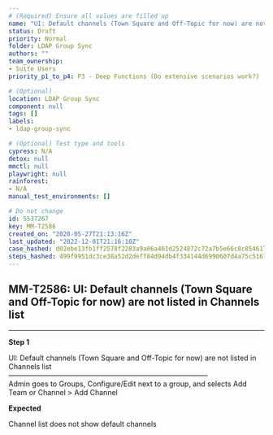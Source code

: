 ```yaml
---
# (Required) Ensure all values are filled up
name: "UI: Default channels (Town Square and Off-Topic for now) are not listed in Channels list"
status: Draft
priority: Normal
folder: LDAP Group Sync
authors: ""
team_ownership: 
- Suite Users
priority_p1_to_p4: P3 - Deep Functions (Do extensive scenarios work?)

# (Optional)
location: LDAP Group Sync
component: null
tags: []
labels: 
- ldap-group-sync

# (Optional) Test type and tools
cypress: N/A
detox: null
mmctl: null
playwright: null
rainforest: 
- N/A
manual_test_environments: []

# Do not change
id: 5537267
key: MM-T2586
created_on: "2020-05-27T21:13:16Z"
last_updated: "2022-12-01T21:16:10Z"
case_hashed: d02ebe13fb1ff2578f2283a9a06a461d2524872c72a7b5e66c8c854617db73c34962f2d213b1e4401d281d3f01c2a9f8
steps_hashed: 499f9951dc3ce38a52d2deff84d94db4f334144d6990607d4a75c5167ffc2570fed74b986f0d7d87ce8c65e40fd33a9e
---
```


<!-- (Auto-generated) Based on frontmatter's "key" and "name" -->

## MM-T2586: UI: Default channels (Town Square and Off-Topic for now) are not listed in Channels list

---

**Step 1**

UI: Default channels (Town Square and Off-Topic for now) are not listed in Channels list\
————————————————————————————\
Admin goes to Groups, Configure/Edit next to a group, and selects Add Team or Channel > Add Channel

**Expected**

Channel list does not show default channels
